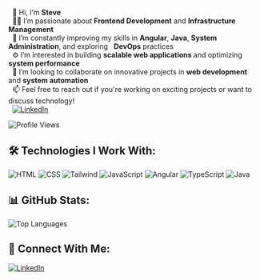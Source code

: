 &nbsp; 👋  Hi, I’m **Steve**  
&nbsp; 👨‍💻  I’m passionate about **Frontend Development** and **Infrastructure Management**  
&nbsp; 🌱  I’m constantly improving my skills in **Angular**, **Java**, **System Administration**, and exploring &nbsp; **DevOps** practices  
&nbsp; ⚙️  I’m interested in building **scalable web applications** and optimizing **system performance**  
&nbsp; 💞️  I’m looking to collaborate on innovative projects in **web development** and **system automation**  
&nbsp; 📫  Feel free to reach out if you're working on exciting projects or want to discuss technology!  
&nbsp; [![LinkedIn](https://img.shields.io/badge/LinkedIn-0A66C2?style=for-the-badge&logo=linkedin&logoColor=white)](https://linkedin.com/in/)

![Profile Views](https://komarev.com/ghpvc/?username=steve-237&color=blue)

## 🛠 Technologies I Work With:
![HTML](https://img.shields.io/badge/HTML-E34F26?style=for-the-badge&logo=html5&logoColor=white)
![CSS](https://img.shields.io/badge/CSS-1572B6?style=for-the-badge&logo=css3&logoColor=white)
![Tailwind](https://img.shields.io/badge/Project-Tailwind-blue?style=for-the-badge&logo=tailwindcss&logoColor=white)
![JavaScript](https://img.shields.io/badge/JavaScript-F7DF1E?style=for-the-badge&logo=javascript&logoColor=black)
![Angular](https://img.shields.io/badge/Angular-DD0031?style=for-the-badge&logo=angular&logoColor=white)
![TypeScript](https://img.shields.io/badge/TypeScript-3178C6?style=for-the-badge&logo=typescript&logoColor=white)
![Java](https://img.shields.io/badge/Java-007396?style=for-the-badge&logo=java&logoColor=white)

## 📊 GitHub Stats:
![Top Languages](https://github-readme-stats.vercel.app/api/top-langs/?username=steve-237&layout=compact&theme=radical)

## 🔗 Connect With Me:
[![LinkedIn](https://img.shields.io/badge/LinkedIn-0A66C2?style=for-the-badge&logo=linkedin&logoColor=white)](https://linkedin.com/in/yourprofile)
<!---
steve-237/steve-237 is a ✨ special ✨ repository because its `README.md` (this file) appears on your GitHub profile.
You can click the Preview link to take a look at your changes.
--->

